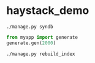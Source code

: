 haystack_demo
=============

```shell
./manage.py syndb
```

```python
from myapp import generate
generate.gen(2000)
```

```shell
./manage.py rebuild_index
```
